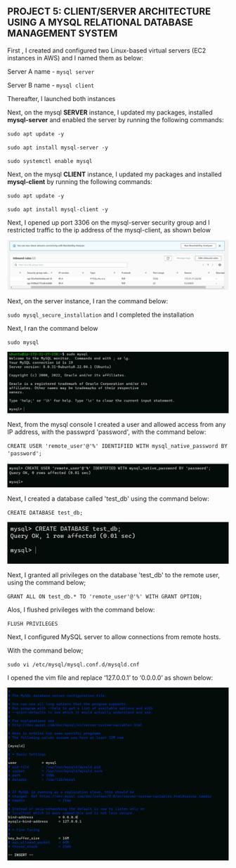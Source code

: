 ## PROJECT 5: CLIENT/SERVER ARCHITECTURE USING A MYSQL RELATIONAL DATABASE MANAGEMENT SYSTEM

First , I created and configured two Linux-based virtual servers (EC2 instances in AWS) and I named them as below:

Server A name - `mysql server`

Server B name - `mysql client`

Thereafter, I launched both instances


Next, on the mysql **SERVER** instance, I updated my packages, installed **mysql-server** and enabled the server by running the following commands:

`sudo apt update -y`

`sudo apt install mysql-server -y`

`sudo systemctl enable mysql`

Next, on the mysql **CLIENT** instance, I updated my packages and installed **mysql-client**  by running the following commands:

`sudo apt update -y`

`sudo apt install mysql-client -y`

Next, I opened up port 3306 on the mysql-server security group and I restricted traffic to the ip address of the mysql-client, as shown below


![](./images/port3306_mysql_server.PNG)


Next, on the server instance, I ran the command below:

`sudo mysql_secure_installation` and I completed the installation

Next, I ran the command below

`sudo mysql`

![](./images/mysql.PNG)

Next, from the mysql console I created a user and allowed access from any IP address, with the passwprd 'password', with the command below:

`CREATE USER 'remote_user'@'%' IDENTIFIED WITH mysql_native_password BY 'password';`

![](./images/mysql_user.PNG)

Next, I created a database called 'test_db' using the command below:

`CREATE DATABASE test_db;`

![](./images/test_database.PNG)

Next, I granted all privileges on the database 'test_db' to the remote user, using the command below;

`GRANT ALL ON test_db.* TO 'remote_user'@'%' WITH GRANT OPTION;`

Alos, I flushed privileges with the command below:

`FLUSH PRIVILEGES`

Next, I configured MySQL server to allow connections from remote hosts.

With the command below;

`sudo vi /etc/mysql/mysql.conf.d/mysqld.cnf`

I opened the vim file and replace ‘127.0.0.1’ to ‘0.0.0.0’ as shown below:

![Bind Address](./images/bind_address.PNG "Bind Address")





